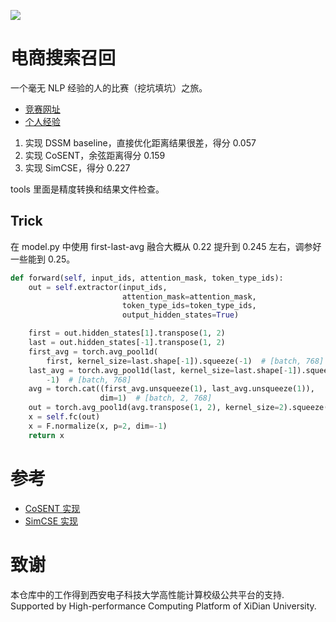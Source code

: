 ![](docs/0.png)

# 电商搜索召回

一个毫无 NLP 经验的人的比赛（挖坑填坑）之旅。

- [竞赛网址](https://tianchi.aliyun.com/competition/entrance/531946/information)
- [个人经验](https://muyuuuu.github.io/2022/03/24/E-commerce-Search-Recall/)

1. 实现 DSSM baseline，直接优化距离结果很差，得分 0.057
2. 实现 CoSENT，余弦距离得分 0.159
3. 实现 SimCSE，得分 0.227

tools 里面是精度转换和结果文件检查。

## Trick

在 model.py 中使用 first-last-avg 融合大概从 0.22 提升到 0.245 左右，调参好一些能到 0.25。

```py
def forward(self, input_ids, attention_mask, token_type_ids):
    out = self.extractor(input_ids,
                         attention_mask=attention_mask,
                         token_type_ids=token_type_ids,
                         output_hidden_states=True)

    first = out.hidden_states[1].transpose(1, 2)
    last = out.hidden_states[-1].transpose(1, 2)
    first_avg = torch.avg_pool1d(
        first, kernel_size=last.shape[-1]).squeeze(-1)  # [batch, 768]
    last_avg = torch.avg_pool1d(last, kernel_size=last.shape[-1]).squeeze(
        -1)  # [batch, 768]
    avg = torch.cat((first_avg.unsqueeze(1), last_avg.unsqueeze(1)),
                    dim=1)  # [batch, 2, 768]
    out = torch.avg_pool1d(avg.transpose(1, 2), kernel_size=2).squeeze(-1)
    x = self.fc(out)
    x = F.normalize(x, p=2, dim=-1)
    return x
 ```

# 参考

- [CoSENT 实现](https://github.com/shawroad/CoSENT_Pytorch)
- [SimCSE 实现](https://github.com/zhengyanzhao1997/NLP-model/tree/main/model/model/Torch_model/SimCSE-Chinese)

# 致谢

本仓库中的工作得到西安电子科技大学高性能计算校级公共平台的支持. Supported by High-performance Computing Platform of XiDian University.
